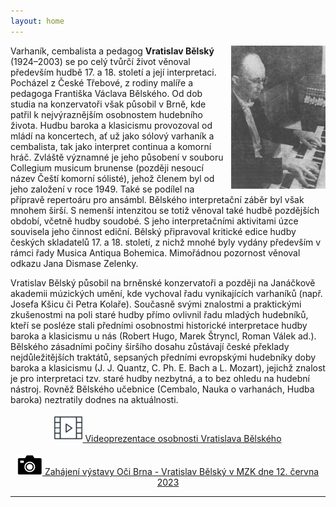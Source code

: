 ```yaml
---
layout: home
---
```

<!-- <div class="image-container">
    <img src="/assets/mzk.png" width="30%" height="30%">
</div>
--- -->
<img src="/assets/belsky.png" width="30%" height="30%" style="float: right; margin-left: 10px;">

<div class="ntext">
<p>
Varhaník, cembalista a pedagog <strong>Vratislav Bělský</strong> (1924–2003) se po celý tvůrčí život věnoval především hudbě 17. a 18. století a její interpretaci. Pocházel z České Třebové, z rodiny malíře a pedagoga Františka Václava Bělského. Od dob studia na konzervatoři však působil v Brně, kde patřil k nejvýraznějším osobnostem hudebního života. Hudbu baroka a klasicismu provozoval od mládí na koncertech, ať už jako sólový varhaník a cembalista, tak jako interpret continua a komorní hráč. Zvláště významné je jeho působení v souboru Collegium musicum brunense (později nesoucí název Čeští komorní sólisté), jehož členem byl od jeho založení v roce 1949. Také se podílel na přípravě repertoáru pro ansámbl. Bělského interpretační záběr byl však mnohem širší. S nemenší intenzitou se totiž věnoval také hudbě pozdějších období, včetně hudby soudobé. S jeho interpretačními aktivitami úzce souvisela jeho činnost ediční. Bělský připravoval kritické edice hudby českých skladatelů 17. a 18. století, z nichž mnohé byly vydány především v rámci řady Musica Antiqua Bohemica. Mimořádnou pozornost věnoval odkazu Jana Dismase Zelenky.
</p>
<p>
Vratislav Bělský působil na brněnské konzervatoři a později na Janáčkově akademii múzických umění, kde vychoval řadu vynikajících varhaníků (např. Josefa Kšicu či Petra Kolaře). Současně svými znalostmi a praktickými zkušenostmi na poli staré hudby přímo ovlivnil řadu mladých hudebníků, kteří se posléze stali předními osobnostmi historické interpretace hudby baroka a klasicismu u nás (Robert Hugo, Marek Štryncl, Roman Válek ad.). Bělského zásadními počiny širšího dosahu zůstávají české překlady nejdůležitějších traktátů, sepsaných předními evropskými hudebníky doby baroka a klasicismu (J. J. Quantz, C. Ph. E. Bach a L. Mozart), jejichž znalost je pro interpretaci tzv. staré hudby nezbytná, a to bez ohledu na hudební nástroj. Rovněž Bělského učebnice (Cembalo, Nauka o varhanách, Hudba baroka) neztratily dodnes na aktuálnosti.
</p>
</div>


<!-- [Videoprezentace osobnosti Vratislava Bělského](https://youtu.be/HYj7R0cWhTs){:target="https://youtu.be/
HYj7R0cWhTs"}

<button href="https://youtu.be/HYj7R0cWhTs" class="button">Videoprezentace osobnosti Vratislava Bělského</button>

<a href="https://youtu.be/HYj7R0cWhTs" target="_blank">Videoprezentace osobnosti Vratislava Bělského</a> -->

<div style="text-align: center;">
<a href="https://youtu.be/HYj7R0cWhTs" target="_blank">
<img src="/assets/video.png" alt="video" style="width:45px;height:auto;">
Videoprezentace osobnosti Vratislava Bělského
</a>
</div>
&nbsp;

<div style="text-align: center;">
<a href="Zahájení-výstavy-Oči-Brna-Vratislav-Bělský-v-MZK-dne-12.-června-2023">
<img src="/assets/camera.png" alt="zahájené výstavy" style="width:40px;height:auto;">
Zahájení výstavy Oči Brna - Vratislav Bělský v MZK dne 12. června 2023
</a>
</div>

---